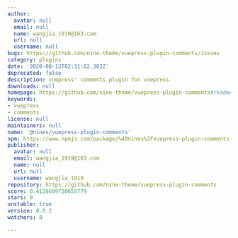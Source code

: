 ```yaml
---
author:
  avatar: null
  email: null
  name: wangjia_1919@163.com
  url: null
  username: null
bugs: https://github.com/nine-theme/vuepress-plugin-comments/issues
category: plugins
date: '2020-08-13T02:31:02.302Z'
deprecated: false
description: vuepress' comments plugin for vuepress
downloads: null
homepage: https://github.com/nine-theme/vuepress-plugin-comments#readme
keywords:
- vuepress
- comments
license: null
maintainers: null
name: '@nines/vuepress-plugin-comments'
npm: https://www.npmjs.com/package/%40nines%2Fvuepress-plugin-comments
publisher:
  avatar: null
  email: wangjia_1919@163.com
  name: null
  url: null
  username: wangjia_1919
repository: https://github.com/nine-theme/vuepress-plugin-comments
score: 0.4128609730655779
stars: 0
unstable: true
version: 0.0.2
watchers: 0

---
```


